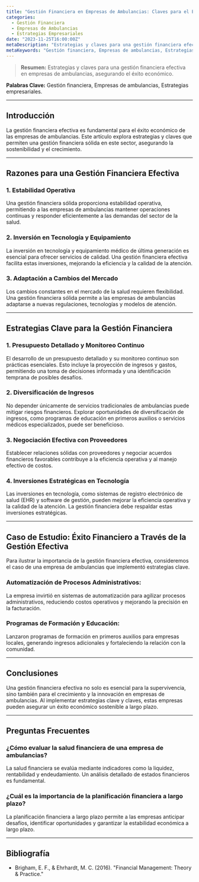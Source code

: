 ```yaml
---
title: "Gestión Financiera en Empresas de Ambulancias: Claves para el Éxito Económico"
categories:
  - Gestión Financiera
  - Empresas de Ambulancias
  - Estrategias Empresariales
date: "2023-11-25T16:00:00Z"
metaDescription: "Estrategias y claves para una gestión financiera efectiva en empresas de ambulancias, asegurando el éxito económico."
metaKeywords: "Gestión financiera, Empresas de ambulancias, Estrategias empresariales"
---
```


> **Resumen:** Estrategias y claves para una gestión financiera efectiva en empresas de ambulancias, asegurando el éxito económico.

**Palabras Clave:** Gestión financiera, Empresas de ambulancias, Estrategias empresariales.

---

## Introducción

La gestión financiera efectiva es fundamental para el éxito económico de las empresas de ambulancias. Este artículo explora estrategias y claves que permiten una gestión financiera sólida en este sector, asegurando la sostenibilidad y el crecimiento.

---

## Razones para una Gestión Financiera Efectiva

### 1. Estabilidad Operativa

Una gestión financiera sólida proporciona estabilidad operativa, permitiendo a las empresas de ambulancias mantener operaciones continuas y responder eficientemente a las demandas del sector de la salud.

### 2. Inversión en Tecnología y Equipamiento

La inversión en tecnología y equipamiento médico de última generación es esencial para ofrecer servicios de calidad. Una gestión financiera efectiva facilita estas inversiones, mejorando la eficiencia y la calidad de la atención.

### 3. Adaptación a Cambios del Mercado

Los cambios constantes en el mercado de la salud requieren flexibilidad. Una gestión financiera sólida permite a las empresas de ambulancias adaptarse a nuevas regulaciones, tecnologías y modelos de atención.

---

## Estrategias Clave para la Gestión Financiera

### 1. Presupuesto Detallado y Monitoreo Continuo

El desarrollo de un presupuesto detallado y su monitoreo continuo son prácticas esenciales. Esto incluye la proyección de ingresos y gastos, permitiendo una toma de decisiones informada y una identificación temprana de posibles desafíos.

### 2. Diversificación de Ingresos

No depender únicamente de servicios tradicionales de ambulancias puede mitigar riesgos financieros. Explorar oportunidades de diversificación de ingresos, como programas de educación en primeros auxilios o servicios médicos especializados, puede ser beneficioso.

### 3. Negociación Efectiva con Proveedores

Establecer relaciones sólidas con proveedores y negociar acuerdos financieros favorables contribuye a la eficiencia operativa y al manejo efectivo de costos.

### 4. Inversiones Estratégicas en Tecnología

Las inversiones en tecnología, como sistemas de registro electrónico de salud (EHR) y software de gestión, pueden mejorar la eficiencia operativa y la calidad de la atención. La gestión financiera debe respaldar estas inversiones estratégicas.

---

## Caso de Estudio: Éxito Financiero a Través de la Gestión Efectiva

Para ilustrar la importancia de la gestión financiera efectiva, consideremos el caso de una empresa de ambulancias que implementó estrategias clave.

### Automatización de Procesos Administrativos:
La empresa invirtió en sistemas de automatización para agilizar procesos administrativos, reduciendo costos operativos y mejorando la precisión en la facturación.

### Programas de Formación y Educación:
Lanzaron programas de formación en primeros auxilios para empresas locales, generando ingresos adicionales y fortaleciendo la relación con la comunidad.

---

## Conclusiones

Una gestión financiera efectiva no solo es esencial para la supervivencia, sino también para el crecimiento y la innovación en empresas de ambulancias. Al implementar estrategias clave y claves, estas empresas pueden asegurar un éxito económico sostenible a largo plazo.

---

## Preguntas Frecuentes

### ¿Cómo evaluar la salud financiera de una empresa de ambulancias?

La salud financiera se evalúa mediante indicadores como la liquidez, rentabilidad y endeudamiento. Un análisis detallado de estados financieros es fundamental.

### ¿Cuál es la importancia de la planificación financiera a largo plazo?

La planificación financiera a largo plazo permite a las empresas anticipar desafíos, identificar oportunidades y garantizar la estabilidad económica a largo plazo.

---

## Bibliografía

- Brigham, E. F., & Ehrhardt, M. C. (2016). "Financial Management: Theory & Practice."
